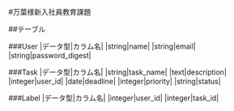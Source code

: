#万葉様新入社員教育課題

##テーブル

###User
|データ型|カラム名|
|string|name|
|string|email|
|string|password_digest|

###Task
|データ型|カラム名|
|string|task_name|
|text|description|
|integer|user_id|
|date|deadline|
|integer|priority|
|string|status|

###Label
|データ型|カラム名|
|integer|user_id|
|integer|task_id|
